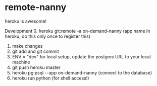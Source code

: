 # remote-nanny





heroku is awesome!

Development
0. heroku git:remote -a on-demand-nanny (app name in heroku, do this only once to register this)
1. make changes
2. git add and git commit
3. ENV = "dev" for local setup, update the postgres URL to your local machine
4. git push heroku master
5. heroku pg:psql --app on-demand-nanny (connect to the database)
6. heroku run python (for shell access!)
